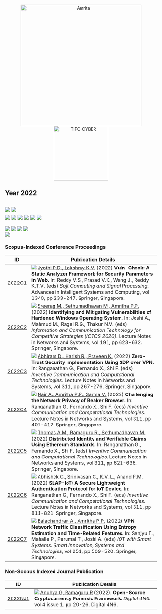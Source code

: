 <p align="center">
    <img src="https://amrita-tifac-cyber-blockchain.github.io/Amrita-TIFAC-Cyber-Blockchain/AVV_PNG.png" alt ="Amrita" width="400" />
    <img src="https://amrita.edu/wp-content/uploads/2021/09/1597668744269.jpg" alt ="TIFC-CYBER" width="180" />
</p>

## Year 2022
![](https://img.shields.io/badge/Year-2022-brightgreen) ![](https://img.shields.io/badge/Scopus_Conference-7-brightgreen) <br/>
![](https://img.shields.io/badge/M_Sethumadhavan-2-blue) ![](https://img.shields.io/badge/C_Srinivasan-1-blue) ![](https://img.shields.io/badge/Lakshmy_K_V-2-blue) ![](https://img.shields.io/badge/Amritha_P_P-3-blue) ![](https://img.shields.io/badge/Praveen_K-1-blue) ![](https://img.shields.io/badge/Ramaguru_R-2-blue)
----------------------
![](https://img.shields.io/badge/Inventive_Communication_and_Computational_Technologies-4-yellow) ![](https://img.shields.io/badge/Soft_Computing_and_Signal_Processing-1-yellow) ![](https://img.shields.io/badge/ICTCS-1-yellow) ![](https://img.shields.io/badge/IOT_with_Smart_Systems-1-yellow) <br/>
![](https://img.shields.io/badge/Digital_4N6-1-yellowgreen) 


### Scopus-Indexed Conference Proceedings

| ID |	Publication Details |
| ---- | -------------------------------- |
| [2022C1](https://doi.org/10.1007/978-981-16-1249-7_23) | ![](https://img.shields.io/badge/-M.Tech-blue) [Jyothi P.D., Lakshmy K.V.](a) (2022) **Vuln-Check: A Static Analyzer Framework for Security Parameters in Web.** In: Reddy V.S., Prasad V.K., Wang J., Reddy K.T.V. (eds) _Soft Computing and Signal Processing._ Advances in Intelligent Systems and Computing, vol 1340, pp 233-247. Springer, Singapore. | 
| [2022C2](https://doi.org/10.1007/978-981-16-0739-4_59) | ![](https://img.shields.io/badge/-M.Tech-blue) [Sreerag M., Sethumadhavan M., Amritha P.P.](a) (2022) **Identifying and Mitigating Vulnerabilities of Hardened Windows Operating System.** In: Joshi A., Mahmud M., Ragel R.G., Thakur N.V. (eds) _Information and Communication Technology for Competitive Strategies (ICTCS 2020)._ Lecture Notes in Networks and Systems, vol 191, pp 623-632. Springer, Singapore.|
| [2022C3](https://doi.org/10.1007/978-981-16-5529-6_22) | ![](https://img.shields.io/badge/-M.Tech-blue) [Abhiram D., Harish R., Praveen K.](a) (2022) **Zero-Trust Security Implementation Using SDP over VPN.** In: Ranganathan G., Fernando X., Shi F. (eds) _Inventive Communication and Computational Technologies._ Lecture Notes in Networks and Systems, vol 311, pp 267-276. Springer, Singapore. |
| [2022C4](https://doi.org/10.1007/978-981-16-5529-6_32) | ![](https://img.shields.io/badge/-M.Tech-blue) [Nair A., Amritha P.P., Sarma V.](a) (2022) **Challenging the Network Privacy of Beaker Browser.** In: Ranganathan G., Fernando X., Shi F. (eds) _Inventive Communication and Computational Technologies._ Lecture Notes in Networks and Systems, vol 311, pp 407-417. Springer, Singapore. |
| [2022C5](https://doi.org/10.1007/978-981-16-5529-6_48) | ![](https://img.shields.io/badge/-M.Tech-blue) [Thomas A.M., Ramaguru R., Sethumadhavan M.](a) (2022) **Distributed Identity and Verifiable Claims Using Ethereum Standards.** In: Ranganathan G., Fernando X., Shi F. (eds) _Inventive Communication and Computational Technologies._ Lecture Notes in Networks and Systems, vol 311, pp 621-636. Springer, Singapore. |
| [2022C6](https://doi.org/10.1007/978-981-16-5529-6_61) | ![](https://img.shields.io/badge/-M.Tech-blue) [Abhishek C., Srinivasan C., K.V. L.,](a) Anand P.M. (2022) **SLAP-IoT: A Secure Lightweight Authentication Protocol for IoT Device.** In: Ranganathan G., Fernando X., Shi F. (eds) _Inventive Communication and Computational Technologies._ Lecture Notes in Networks and Systems, vol 311, pp 811-821. Springer, Singapore. | 
| [2022C7](https://doi.org/10.1007/978-981-16-3945-6_50) | ![](https://img.shields.io/badge/-M.Tech-blue) [Balachandran A., Amritha P.P.](a) (2022) **VPN Network Traffic Classification Using Entropy Estimation and Time-Related Features.** In: Senjyu T., Mahalle P., Perumal T., Joshi A. (eds) _IOT with Smart Systems. Smart Innovation, Systems and Technologies_, vol 251, pp 509-520. Springer, Singapore. |

### Non-Scopus Indexed Journal Publication
| ID |	Publication Details |
| ---- | -------------------------------- |
| [2022NJ1](https://doi.org/10.46293/4n6/2022.02.01.03) | ![](https://img.shields.io/badge/-M.Tech-blue) [Anuhya G, Ramaguru R](a) (2022). **Open-Source Cryptocurrency Forensic Framework.** _Digital 4N6._ vol 4 issue 1. pp 20-26. Digital 4N6. |
